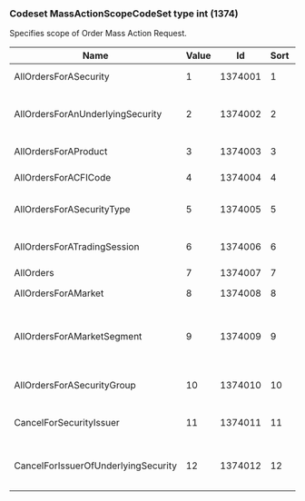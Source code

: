 ### Codeset MassActionScopeCodeSet type int (1374)

Specifies scope of Order Mass Action Request.

| Name                                | Value | Id      | Sort | Synopsis                                               |
|-------------------------------------|-------|---------|------|--------------------------------------------------------|
| AllOrdersForASecurity               | 1     | 1374001 | 1    | All orders for a security                              |
| AllOrdersForAnUnderlyingSecurity    | 2     | 1374002 | 2    | All orders for an underlying security                  |
| AllOrdersForAProduct                | 3     | 1374003 | 3    | All orders for a Product                               |
| AllOrdersForACFICode                | 4     | 1374004 | 4    | All orders for a CFICode                               |
| AllOrdersForASecurityType           | 5     | 1374005 | 5    | All orders for a SecurityType                          |
| AllOrdersForATradingSession         | 6     | 1374006 | 6    | All orders for a trading session                       |
| AllOrders                           | 7     | 1374007 | 7    | All orders                                             |
| AllOrdersForAMarket                 | 8     | 1374008 | 8    | All orders for a Market                                |
| AllOrdersForAMarketSegment          | 9     | 1374009 | 9    | All orders for a market segment (or multiple segments) |
| AllOrdersForASecurityGroup          | 10    | 1374010 | 10   | All orders for a Security Group                        |
| CancelForSecurityIssuer             | 11    | 1374011 | 11   | Cancel for Security Issuer                             |
| CancelForIssuerOfUnderlyingSecurity | 12    | 1374012 | 12   | Cancel for Issuer of Underlying Security               |

